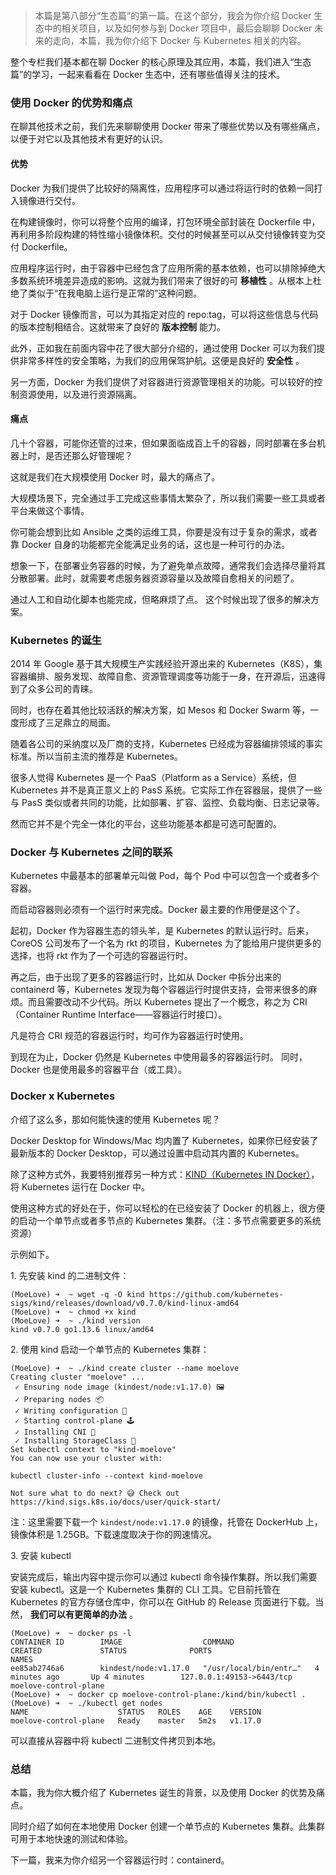 > 本篇是第八部分“生态篇”的第一篇。在这个部分，我会为你介绍 Docker 生态中的相关项目，以及如何参与到 Docker 项目中，最后会聊聊
> Docker 未来的走向，本篇，我为你介绍下 Docker 与 Kubernetes 相关的内容。

整个专栏我们基本都在聊 Docker 的核心原理及其应用，本篇，我们进入“生态篇”的学习，一起来看看在 Docker 生态中，还有哪些值得关注的技术。

### 使用 Docker 的优势和痛点

在聊其他技术之前，我们先来聊聊使用 Docker 带来了哪些优势以及有哪些痛点，以便于对它以及其他技术有更好的认识。

#### **优势**

Docker 为我们提供了比较好的隔离性，应用程序可以通过将运行时的依赖一同打入镜像进行交付。

在构建镜像时，你可以将整个应用的编译，打包环境全部封装在 Dockerfile
中，再利用多阶段构建的特性缩小镜像体积。交付的时候甚至可以从交付镜像转变为交付 Dockerfile。

应用程序运行时，由于容器中已经包含了应用所需的基本依赖，也可以排除掉绝大多数系统环境差异造成的影响。这就为我们带来了很好的可 **移植性**
。从根本上杜绝了类似于“在我电脑上运行是正常的”这种问题。

对于 Docker 镜像而言，可以为其指定对应的 repo:tag，可以将这些信息与代码的版本控制相结合。这就带来了良好的 **版本控制** 能力。

此外，正如我在前面内容中花了很大部分介绍的，通过使用 Docker 可以为我们提供非常多样性的安全策略，为我们的应用保驾护航。这便是良好的 **安全性**
。

另一方面，Docker 为我们提供了对容器进行资源管理相关的功能。可以较好的控制资源使用，以及进行资源隔离。

#### **痛点**

几十个容器，可能你还管的过来，但如果面临成百上千的容器，同时部署在多台机器上时，是否还那么好管理呢？

这就是我们在大规模使用 Docker 时，最大的痛点了。

大规模场景下，完全通过手工完成这些事情太繁杂了，所以我们需要一些工具或者平台来做这个事情。

你可能会想到比如 Ansible 之类的运维工具，你要是没有过于复杂的需求，或者靠 Docker 自身的功能都完全能满足业务的话，这也是一种可行的办法。

想象一下，在部署业务容器的时候，为了避免单点故障，通常我们会选择尽量将其分散部署。此时，就需要考虑服务器资源容量以及故障自愈相关的问题了。

通过人工和自动化脚本也能完成，但略麻烦了点。 这个时候出现了很多的解决方案。

### Kubernetes 的诞生

2014 年 Google 基于其大规模生产实践经验开源出来的
Kubernetes（K8S），集容器编排、服务发现、故障自愈、资源管理调度等功能于一身，在开源后，迅速得到了众多公司的青睐。

同时，也存在着其他比较活跃的解决方案，如 Mesos 和 Docker Swarm 等，一度形成了三足鼎立的局面。

随着各公司的采纳度以及厂商的支持，Kubernetes 已经成为容器编排领域的事实标准。所以当前主流的推荐是 Kubernetes。

很多人觉得 Kubernetes 是一个 PaaS（Platform as a Service）系统，但 Kubernetes 并不是真正意义上的 PasS
系统。它实际工作在容器层，提供了一些与 PasS 类似或者共同的功能，比如部署、扩容、监控、负载均衡、日志记录等。

然而它并不是个完全一体化的平台，这些功能基本都是可选可配置的。

### Docker 与 Kubernetes 之间的联系

Kubernetes 中最基本的部署单元叫做 Pod，每个 Pod 中可以包含一个或者多个容器。

而启动容器则必须有一个运行时来完成。Docker 最主要的作用便是这个了。

起初，Docker 作为容器生态的领头羊，是 Kubernetes 的默认运行时。后来，CoreOS 公司发布了一个名为 rkt
的项目，Kubernetes 为了能给用户提供更多的选择，也将 rkt 作为了一个可选的容器运行时。

再之后，由于出现了更多的容器运行时，比如从 Docker 中拆分出来的 containerd 等，Kubernetes
发现为每个容器运行时提供支持，会带来很多的麻烦。而且需要改动不少代码。所以 Kubernetes 提出了一个概念，称之为 CRI（Container
Runtime Interface——容器运行时接口）。

凡是符合 CRI 规范的容器运行时，均可作为容器运行时使用。

到现在为止，Docker 仍然是 Kubernetes 中使用最多的容器运行时。 同时，Docker 也是使用最多的容器平台（或工具）。

### Docker x Kubernetes

介绍了这么多，那如何能快速的使用 Kubernetes 呢？

Docker Desktop for Windows/Mac 均内置了 Kubernetes，如果你已经安装了最新版本的 Docker
Desktop，可以通过设置中启动其内置的 Kubernetes。

除了这种方式外，我要特别推荐另一种方式：[KIND（Kubernetes IN
Docker）](https://github.com/kubernetes-sigs/kind)，将 Kubernetes 运行在 Docker 中。

使用这种方式的好处在于，你可以轻松的在已经安装了 Docker 的机器上，很方便的启动一个单节点或者多节点的 Kubernetes
集群。（注：多节点需要更多的系统资源）

示例如下。

1\. 先安装 kind 的二进制文件：

    
    
    (MoeLove) ➜  ~ wget -q -O kind https://github.com/kubernetes-sigs/kind/releases/download/v0.7.0/kind-linux-amd64 
    (MoeLove) ➜  ~ chmod +x kind
    (MoeLove) ➜  ~ ./kind version
    kind v0.7.0 go1.13.6 linux/amd64
    

2\. 使用 kind 启动一个单节点的 Kubernetes 集群：

    
    
    (MoeLove) ➜  ~ ./kind create cluster --name moelove        
    Creating cluster "moelove" ...
     ✓ Ensuring node image (kindest/node:v1.17.0) 🖼 
     ✓ Preparing nodes 📦  
     ✓ Writing configuration 📜 
     ✓ Starting control-plane 🕹️ 
     ✓ Installing CNI 🔌 
     ✓ Installing StorageClass 💾 
    Set kubectl context to "kind-moelove"
    You can now use your cluster with:
    
    kubectl cluster-info --context kind-moelove
    
    Not sure what to do next? 😅 Check out https://kind.sigs.k8s.io/docs/user/quick-start/
    

注：这里需要下载一个 `kindest/node:v1.17.0` 的镜像，托管在 DockerHub 上，镜像体积是
1.25GB。下载速度取决于你的网速情况。

3\. 安装 kubectl

安装完成后，输出内容中提示你可以通过 kubectl 命令操作集群。所以我们需要安装 kubectl。这是一个 Kubernetes 集群的 CLI
工具。它目前托管在 Kubernetes 的官方存储仓库中，你可以在 GitHub 的 Release 页面进行下载。当然， **我们可以有更简单的办法**
。

    
    
    (MoeLove) ➜  ~ docker ps -l
    CONTAINER ID        IMAGE                  COMMAND                  CREATED             STATUS              PORTS                       NAMES
    ee85ab2746a6        kindest/node:v1.17.0   "/usr/local/bin/entr…"   4 minutes ago       Up 4 minutes        127.0.0.1:49153->6443/tcp   moelove-control-plane
    (MoeLove) ➜  ~ docker cp moelove-control-plane:/kind/bin/kubectl . 
    (MoeLove) ➜  ~ ./kubectl get nodes 
    NAME                    STATUS   ROLES    AGE    VERSION
    moelove-control-plane   Ready    master   5m2s   v1.17.0
    

可以直接从容器中将 kubectl 二进制文件拷贝到本地。

### 总结

本篇，我为你大概介绍了 Kubernetes 诞生的背景，以及使用 Docker 的优势及痛点。

同时介绍了如何在本地使用 Docker 创建一个单节点的 Kubernetes 集群。此集群可用于本地快速的测试和体验。

下一篇，我来为你介绍另一个容器运行时：containerd。

